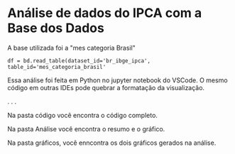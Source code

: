 # Análise de dados do IPCA com a Base dos Dados
A base utilizada foi a "mes categoria Brasil"
```
df = bd.read_table(dataset_id='br_ibge_ipca', 
table_id='mes_categoria_brasil'
```

Essa análise foi feita em Python no jupyter notebook do VSCode.
O mesmo código em outras IDEs pode quebrar a formatação da visualização.

.
.
.


Na pasta código você encontra o código completo.

Na pasta Análise você encontra o resumo e o gráfico.

Na pasta gráficos, você enncontra os dois gráficos gerados na análise.
